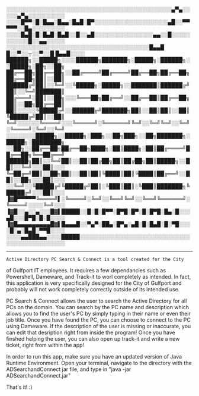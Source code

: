 
░░░░░░░░░░░░░░░░░░░░░░░░░░░░░░░░░░░░░░░░░░░░░▄▀▄░░░░░▄▀▄░░░░░░░░░░
░░░░█▀▀░█░█▄▄░█▄▄░█▄█░█▀░░░░░░░░░░░░░░░░░░░░▄█░░▀▀▀▀▀░░█▄░░░░░░░░░
░░░░█▄█░█░█▄█░█▄█░░█░░▄█░░░░░░░░░░░░░░░░▄▄░░█░░░░░░░░░░░█░░▄▄░░░░░
░░░░░░░░░░░░░░░░░░░░░░░░░░░░░░░░░░░░░░░█▄▄█ █░░▀░░┬░░▀░░█ █▄▄█░░░░
██████╗░░█████╗░░░░██████╗███████╗░█████╗░██████╗░░█████╗░██╗░░██╗
██╔══██╗██╔══██╗░░██╔════╝██╔════╝██╔══██╗██╔══██╗██╔══██╗██║░░██║
██████╔╝██║░░╚═╝░░╚█████╗░█████╗░░███████║██████╔╝██║░░╚═╝███████║
██╔═══╝░██║░░██╗░░░╚═══██╗██╔══╝░░██╔══██║██╔══██╗██║░░██╗██╔══██║
██║░░░░░╚█████╔╝░░██████╔╝███████╗██║░░██║██║░░██║╚█████╔╝██║░░██║
╚═╝░░░░░░╚════╝░░░╚═════╝░╚══════╝╚═╝░░╚═╝╚═╝░░╚═╝░╚════╝░╚═╝░░╚═╝
░░░░░░░░█████╗░░█████╗░███╗░░██╗███╗░░██╗███████╗░█████╗░████████╗
░░██╗░░██╔══██╗██╔══██╗████╗░██║████╗░██║██╔════╝██╔══██╗╚══██╔══╝
██████╗██║░░╚═╝██║░░██║██╔██╗██║██╔██╗██║█████╗░░██║░░╚═╝░░░██║░░░
╚═██╔═╝██║░░██╗██║░░██║██║╚████║██║╚████║██╔══╝░░██║░░██╗░░░██║░░░
░░╚═╝░░╚█████╔╝╚█████╔╝██║░╚███║██║░╚███║███████╗╚█████╔╝░░░██║░░░
▐▓█▀▀▀▀▀╚════╝▌░╚════╝░╚═╝░░╚══╝╚═╝░░╚══╝╚══════╝░╚════╝░░░░╚═╝░░░
▐▓█░░▄░░▄░░░█▓▌█████░░█░█░█▀▀░█▀█░█▀░█░█▀█░█▄░█░░░▄█░░░█▀█░█░█░░░░
▐▓█▄▄▄▄▄▄▄▄▄█▓▌█▄▄▄█░░▀▄▀░██▄░█▀▄░▄█░█░█▄█░█░▀█░░░░█░▄░█▄█░▀▀█░░░░
░░░░▄▄███▄▄░░░░█████░░░░░░░░░░░░░░░░░░░░░░░░░░░░░░░░░░░░░░░░░░░░░░
******************************************************************


    Active Directory PC Search & Connect is a tool created for the City
of Gulfport IT employees. It requires a few dependancies such as 
Powershell, Dameware, and Track-it to  worl completely as intended. 
In fact, this application is very specifically designed for the City 
of Gulfport and probably will not work completely correctly outside 
of its intended use. 

  PC Search & Connect allows the user to search the Active Directory for 
all PCs on the domain. You can search by the PC name and description 
which allows you to find the user's PC by simply typing in their name 
or even their job title. Once you have found the PC, you can choose to 
connect to the PC using Dameware. If the description of the user is 
missing or inaccurate, you can edit that desription right from inside 
the program! Once you have finshed helping the user, you can also open 
up track-it and write a new ticket, right from within the app!

  In order to run this app, make sure you have an updated version of Java 
Runtime Environment. Open your terminal, navigate to the directory with 
the ADSearchandConnect jar file, and type in 
"java -jar ADSearchandConnect.jar"

That's it! 
:)


